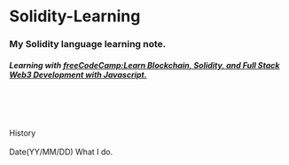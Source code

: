 # Solidity-Learning
### My Solidity language learning note.<br>
##### Learning with [freeCodeCamp:Learn Blockchain, Solidity, and Full Stack Web3 Development with Javascript.](https://github.com/smartcontractkit/full-blockchain-solidity-course-js)
<br>
<br>
<br>

History<br>
<br>
Date(YY/MM/DD)    What I do.


















